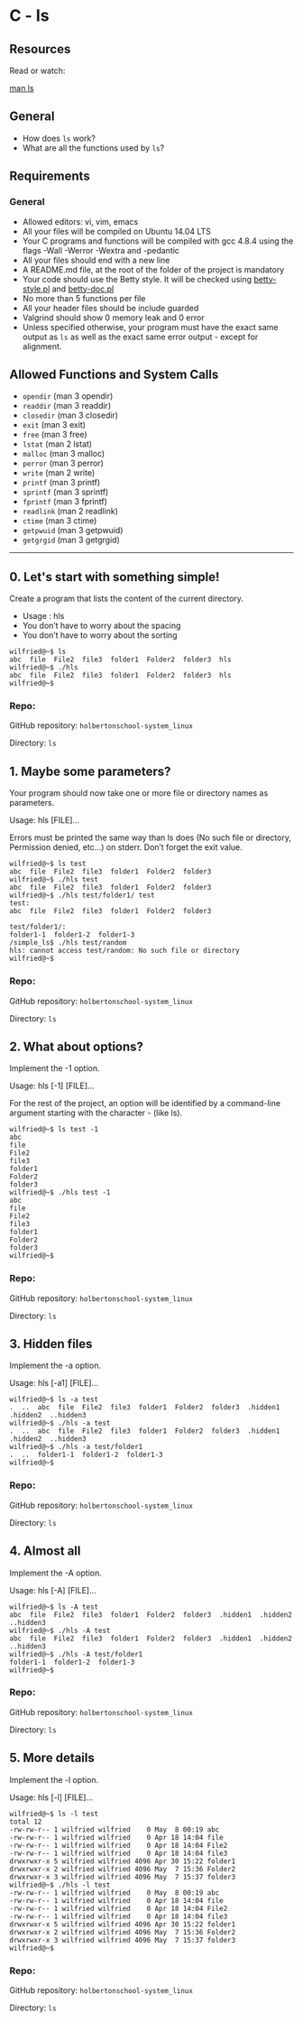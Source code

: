 # C - ls

## Resources
Read or watch:

[man ls](https://www.man-linux-magique.net/man1/ls.html)

## General
* How does `ls` work?
* What are all the functions used by `ls`?

## Requirements
### General
* Allowed editors: vi, vim, emacs
* All your files will be compiled on Ubuntu 14.04 LTS
* Your C programs and functions will be compiled with gcc 4.8.4 using the flags -Wall -Werror -Wextra and -pedantic
* All your files should end with a new line
* A README.md file, at the root of the folder of the project is mandatory
* Your code should use the Betty style. It will be checked using [betty-style.pl](https://github.com/holbertonschool/Betty/blob/master/betty-style.pl) and [betty-doc.pl](https://github.com/holbertonschool/Betty/blob/master/betty-doc.pl)
* No more than 5 functions per file
* All your header files should be include guarded
* Valgrind should show 0 memory leak and 0 error
* Unless specified otherwise, your program must have the exact same output as `ls` as well as the exact same error output - except for alignment.

## Allowed Functions and System Calls

* `opendir` (man 3 opendir)
* `readdir` (man 3 readdir)
* `closedir` (man 3 closedir)
* `exit` (man 3 exit)
* `free` (man 3 free)
* `lstat` (man 2 lstat)
* `malloc` (man 3 malloc)
* `perror` (man 3 perror)
* `write` (man 2 write)
* `printf` (man 3 printf)
* `sprintf` (man 3 sprintf)
* `fprintf` (man 3 fprintf)
* `readlink` (man 2 readlink)
* `ctime` (man 3 ctime)
* `getpwuid` (man 3 getpwuid)
* `getgrgid` (man 3 getgrgid)

---

## 0. Let's start with something simple!
Create a program that lists the content of the current directory.

* Usage : hls
* You don’t have to worry about the spacing
* You don’t have to worry about the sorting
```
wilfried@~$ ls
abc  file  File2  file3  folder1  Folder2  folder3  hls
wilfried@~$ ./hls
abc  file  File2  file3  folder1  Folder2  folder3  hls
wilfried@~$
```

### Repo:

GitHub repository: `holbertonschool-system_linux`

Directory: `ls`

## 1. Maybe some parameters?
Your program should now take one or more file or directory names as parameters.

Usage: hls [FILE]...

Errors must be printed the same way than ls does (No such file or directory, Permission denied, etc…) on stderr. Don’t forget the exit value.
```
wilfried@~$ ls test
abc  file  File2  file3  folder1  Folder2  folder3
wilfried@~$ ./hls test
abc  file  File2  file3  folder1  Folder2  folder3
wilfried@~$ ./hls test/folder1/ test
test:
abc  file  File2  file3  folder1  Folder2  folder3

test/folder1/:
folder1-1  folder1-2  folder1-3
/simple_ls$ ./hls test/random
hls: cannot access test/random: No such file or directory
wilfried@~$
```

### Repo:

GitHub repository: `holbertonschool-system_linux`

Directory: `ls`

## 2. What about options?
Implement the -1 option.

Usage: hls [-1] [FILE]...

For the rest of the project, an option will be identified by a command-line argument starting with the character - (like ls).
```
wilfried@~$ ls test -1
abc
file
File2
file3
folder1
Folder2
folder3
wilfried@~$ ./hls test -1
abc
file
File2
file3
folder1
Folder2
folder3
wilfried@~$
```

### Repo:
GitHub repository: `holbertonschool-system_linux`

Directory: `ls`

## 3. Hidden files
Implement the -a option.

Usage: hls [-a1] [FILE]...
```
wilfried@~$ ls -a test
.  ..  abc  file  File2  file3  folder1  Folder2  folder3  .hidden1  .hidden2  ..hidden3
wilfried@~$ ./hls -a test
.  ..  abc  file  File2  file3  folder1  Folder2  folder3  .hidden1  .hidden2  ..hidden3
wilfried@~$ ./hls -a test/folder1
.  ..  folder1-1  folder1-2  folder1-3
wilfried@~$
```

### Repo:

GitHub repository: `holbertonschool-system_linux`

Directory: `ls`

## 4. Almost all
Implement the -A option.

Usage: hls [-A] [FILE]...
```
wilfried@~$ ls -A test
abc  file  File2  file3  folder1  Folder2  folder3  .hidden1  .hidden2  ..hidden3
wilfried@~$ ./hls -A test
abc  file  File2  file3  folder1  Folder2  folder3  .hidden1  .hidden2  ..hidden3
wilfried@~$ ./hls -A test/folder1
folder1-1  folder1-2  folder1-3
wilfried@~$
```

### Repo:

GitHub repository: `holbertonschool-system_linux`

Directory: `ls`

## 5. More details 
Implement the -l option.

Usage: hls [-l] [FILE]...
```
wilfried@~$ ls -l test
total 12
-rw-rw-r-- 1 wilfried wilfried    0 May  8 00:19 abc
-rw-rw-r-- 1 wilfried wilfried    0 Apr 18 14:04 file
-rw-rw-r-- 1 wilfried wilfried    0 Apr 18 14:04 File2
-rw-rw-r-- 1 wilfried wilfried    0 Apr 18 14:04 file3
drwxrwxr-x 5 wilfried wilfried 4096 Apr 30 15:22 folder1
drwxrwxr-x 2 wilfried wilfried 4096 May  7 15:36 Folder2
drwxrwxr-x 3 wilfried wilfried 4096 May  7 15:37 folder3
wilfried@~$ ./hls -l test
-rw-rw-r-- 1 wilfried wilfried    0 May  8 00:19 abc
-rw-rw-r-- 1 wilfried wilfried    0 Apr 18 14:04 file
-rw-rw-r-- 1 wilfried wilfried    0 Apr 18 14:04 File2
-rw-rw-r-- 1 wilfried wilfried    0 Apr 18 14:04 file3
drwxrwxr-x 5 wilfried wilfried 4096 Apr 30 15:22 folder1
drwxrwxr-x 2 wilfried wilfried 4096 May  7 15:36 Folder2
drwxrwxr-x 3 wilfried wilfried 4096 May  7 15:37 folder3
wilfried@~$
```

### Repo:

GitHub repository: `holbertonschool-system_linux`

Directory: `ls`
